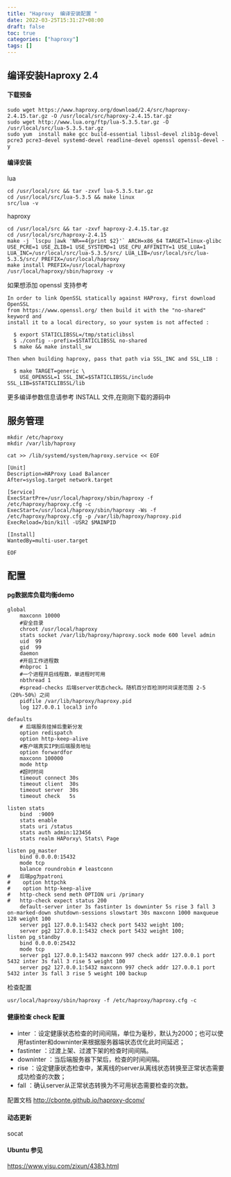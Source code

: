 ```yaml
---
title: "Haproxy  编译安装配置 "
date: 2022-03-25T15:31:27+08:00
draft: false
toc: true
categories: ["haproxy"]
tags: []
---
```

## 编译安装Haproxy 2.4

#### 下载预备

```
sudo wget https://www.haproxy.org/download/2.4/src/haproxy-2.4.15.tar.gz -O /usr/local/src/haproxy-2.4.15.tar.gz
sudo wget http://www.lua.org/ftp/lua-5.3.5.tar.gz -O /usr/local/src/lua-5.3.5.tar.gz
sudo yum  install make gcc build-essential libssl-devel zlib1g-devel pcre3 pcre3-devel systemd-devel readline-devel openssl openssl-devel -y 
```

#### 编译安装

lua 
```
cd /usr/local/src && tar -zxvf lua-5.3.5.tar.gz
cd /usr/local/src/lua-5.3.5 && make linux
src/lua -v
```

haproxy
```
cd /usr/local/src && tar -zxvf haproxy-2.4.15.tar.gz
cd /usr/local/src/haproxy-2.4.15 
make -j `lscpu |awk 'NR==4{print $2}'` ARCH=x86_64 TARGET=linux-glibc USE_PCRE=1 USE_ZLIB=1 USE_SYSTEMD=1 USE_CPU_AFFINITY=1 USE_LUA=1 LUA_INC=/usr/local/src/lua-5.3.5/src/ LUA_LIB=/usr/local/src/lua-5.3.5/src/ PREFIX=/usr/local/haproxy
make install PREFIX=/usr/local/haproxy
/usr/local/haproxy/sbin/haproxy -v
```

如果想添加 openssl 支持参考
```
In order to link OpenSSL statically against HAProxy, first download OpenSSL
from https://www.openssl.org/ then build it with the "no-shared" keyword and
install it to a local directory, so your system is not affected :

  $ export STATICLIBSSL=/tmp/staticlibssl
  $ ./config --prefix=$STATICLIBSSL no-shared
  $ make && make install_sw

Then when building haproxy, pass that path via SSL_INC and SSL_LIB :

  $ make TARGET=generic \
    USE_OPENSSL=1 SSL_INC=$STATICLIBSSL/include SSL_LIB=$STATICLIBSSL/lib
```

更多编译参数信息请参考 INSTALL 文件,在刚刚下载的源码中

## 服务管理

```
mkdir /etc/haproxy
mkdir /var/lib/haproxy
```

```
cat >> /lib/systemd/system/haproxy.service << EOF

[Unit]
Description=HAProxy Load Balancer
After=syslog.target network.target

[Service]
ExecStartPre=/usr/local/haproxy/sbin/haproxy -f /etc/haproxy/haproxy.cfg -c
ExecStart=/usr/local/haproxy/sbin/haproxy -Ws -f /etc/haproxy/haproxy.cfg -p /var/lib/haproxy/haproxy.pid
ExecReload=/bin/kill -USR2 $MAINPID

[Install]
WantedBy=multi-user.target

EOF
``` 

## 配置

#### pg数据库负载均衡demo
```
global
    maxconn 10000
    #安全目录
    chroot /usr/local/haproxy
    stats socket /var/lib/haproxy/haproxy.sock mode 600 level admin
    uid  99
    gid  99
    daemon
    #开启工作进程数
    #nbproc 1
    #一个进程开启线程数，单进程时可用
    nbthread 1
    #spread-checks 后端server状态check。随机百分百检测时间误差范围 2-5 （20%-50%）之间
    pidfile /var/lib/haproxy/haproxy.pid
    log 127.0.0.1 local3 info

defaults
    # 后端服务挂掉后重新分发
    option redispatch
    option http-keep-alive
    #客户端真实IP到后端服务地址
    option forwardfor
    maxconn 100000
    mode http
    #超时时间
    timeout connect 30s
    timeout client  30s
    timeout server  30s
    timeout check   5s

listen stats
    bind  :9009
    stats enable
    stats uri /status
    stats auth admin:123456
    stats realm HAPorxy\ Stats\ Page

listen pg_master
    bind 0.0.0.0:15432
    mode tcp
    balance roundrobin # leastconn
#   后端pg为patroni 
#    option httpchk
#    option http-keep-alive
#   http-check send meth OPTION uri /primary
#   http-check expect status 200
    default-server inter 3s fastinter 1s downinter 5s rise 3 fall 3 on-marked-down shutdown-sessions slowstart 30s maxconn 1000 maxqueue 128 weight 100
    server pg1 127.0.0.1:5432 check port 5432 weight 100;
    server pg2 127.0.0.1:5432 check port 5432 weight 100;   
listen pg_standby
    bind 0.0.0.0:25432
    mode tcp
    server pg1 127.0.0.1:5432 maxconn 997 check addr 127.0.0.1 port 5432 inter 3s fall 3 rise 5 weight 100
    server pg2 127.0.0.1:5432 maxconn 997 check addr 127.0.0.1 port 5432 inter 3s fall 3 rise 5 weight 100 backup

```
检查配置

```
usr/local/haproxy/sbin/haproxy -f /etc/haproxy/haproxy.cfg -c
```


#### 健康检查 check 配置

- inter <delay>：设定健康状态检查的时间间隔，单位为毫秒，默认为2000；也可以使用fastinter和downinter来根据服务器端状态优化此时间延迟；
- fastinter <delay>：过渡上架、过渡下架的检查时间间隔。
- downinter <delay>：当后端服务器下架后，检查的时间间隔。
- rise <count>：设定健康状态检查中，某离线的server从离线状态转换至正常状态需要成功检查的次数；
- fall <count>：确认server从正常状态转换为不可用状态需要检查的次数。


配置文档 http://cbonte.github.io/haproxy-dconv/


#### 动态更新

socat

#### Ubuntu 参见


https://www.yisu.com/zixun/4383.html
